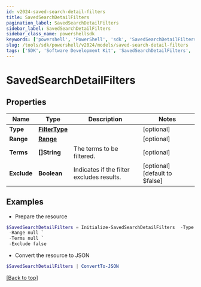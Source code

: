 ```yaml
---
id: v2024-saved-search-detail-filters
title: SavedSearchDetailFilters
pagination_label: SavedSearchDetailFilters
sidebar_label: SavedSearchDetailFilters
sidebar_class_name: powershellsdk
keywords: ['powershell', 'PowerShell', 'sdk', 'SavedSearchDetailFilters', 'V2024SavedSearchDetailFilters'] 
slug: /tools/sdk/powershell/v2024/models/saved-search-detail-filters
tags: ['SDK', 'Software Development Kit', 'SavedSearchDetailFilters', 'V2024SavedSearchDetailFilters']
---
```



# SavedSearchDetailFilters

## Properties

Name | Type | Description | Notes
------------ | ------------- | ------------- | -------------
**Type** | [**FilterType**](filter-type) |  | [optional] 
**Range** | [**Range**](range) |  | [optional] 
**Terms** | **[]String** | The terms to be filtered. | [optional] 
**Exclude** | **Boolean** | Indicates if the filter excludes results. | [optional] [default to $false]

## Examples

- Prepare the resource
```powershell
$SavedSearchDetailFilters = Initialize-SavedSearchDetailFilters  -Type null `
 -Range null `
 -Terms null `
 -Exclude false
```

- Convert the resource to JSON
```powershell
$SavedSearchDetailFilters | ConvertTo-JSON
```


[[Back to top]](#) 

